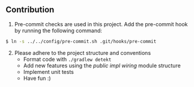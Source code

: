 ## Contribution

1. Pre-commit checks are used in this project. Add the pre-commit hook by running the following
   command:

```bash
$ ln -s ../../config/pre-commit.sh .git/hooks/pre-commit
```

2. Please adhere to the project structure and conventions
   * Format code with `./gradlew detekt`
   * Add new features using the _public impl wiring_ module structure
   * Implement unit tests
   * Have fun :)
